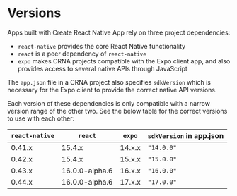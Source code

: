 # Versions

Apps built with Create React Native App rely on three project dependencies:

* `react-native` provides the core React Native functionality
* `react` is a peer dependency of `react-native`
* `expo` makes CRNA projects compatible with the Expo client app, and also provides access to several native APIs through JavaScript

The `app.json` file in a CRNA project also specifies `sdkVersion` which is necessary for the Expo client to provide the correct native API versions.

Each version of these dependencies is only compatible with a narrow version range of the other two. See the below table for the correct versions to use with each other:

| `react-native` | `react`        | `expo` | `sdkVersion` in app.json |
|----------------|----------------|--------|--------------------------|
| 0.41.x         | 15.4.x         | 14.x.x | `"14.0.0"`               |
| 0.42.x         | 15.4.x         | 15.x.x | `"15.0.0"`               |
| 0.43.x         | 16.0.0-alpha.6 | 16.x.x | `"16.0.0"`               |
| 0.44.x         | 16.0.0-alpha.6 | 17.x.x | `"17.0.0"`               |
